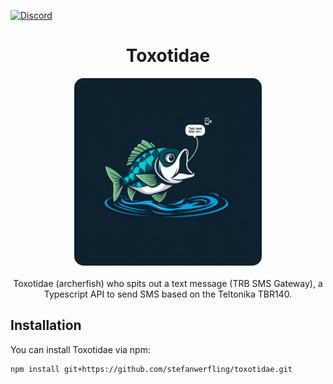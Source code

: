 [![Discord](https://img.shields.io/discord/1347133593578766369.svg?label=Discord&logo=discord&color=5865F2&logoColor=white)](https://discord.gg/52PQ2mbWQD)

<h1 align="center">Toxotidae</h1>
<p align="center">
<img src="/doc/images/logo.jpeg" width="300px" style="border-radius: 15px;transition: transform .2s;object-fit: cover;">
<br><br>
Toxotidae (archerfish) who spits out a text message (TRB SMS Gateway), a Typescript API to send SMS based on the Teltonika TBR140.
</p>


## Installation

You can install Toxotidae via npm:

```bash
npm install git+https://github.com/stefanwerfling/toxotidae.git
```

